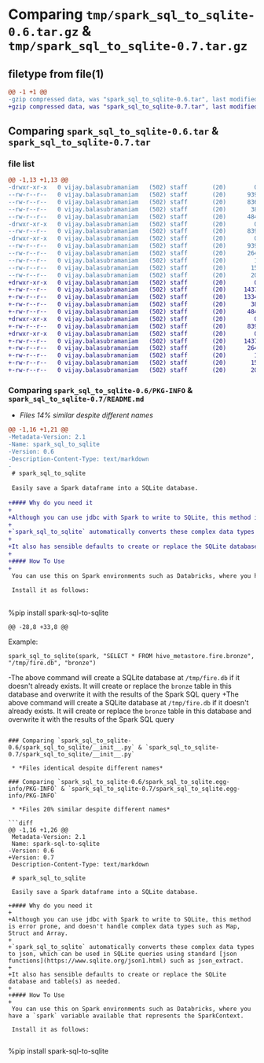 # Comparing `tmp/spark_sql_to_sqlite-0.6.tar.gz` & `tmp/spark_sql_to_sqlite-0.7.tar.gz`

## filetype from file(1)

```diff
@@ -1 +1 @@
-gzip compressed data, was "spark_sql_to_sqlite-0.6.tar", last modified: Fri Apr 21 19:17:04 2023, max compression
+gzip compressed data, was "spark_sql_to_sqlite-0.7.tar", last modified: Sat Apr 22 00:00:17 2023, max compression
```

## Comparing `spark_sql_to_sqlite-0.6.tar` & `spark_sql_to_sqlite-0.7.tar`

### file list

```diff
@@ -1,13 +1,13 @@
-drwxr-xr-x   0 vijay.balasubramaniam   (502) staff       (20)        0 2023-04-21 19:17:04.554319 spark_sql_to_sqlite-0.6/
--rw-r--r--   0 vijay.balasubramaniam   (502) staff       (20)      939 2023-04-21 19:17:04.554110 spark_sql_to_sqlite-0.6/PKG-INFO
--rw-r--r--   0 vijay.balasubramaniam   (502) staff       (20)      836 2023-04-21 19:16:45.000000 spark_sql_to_sqlite-0.6/README.md
--rw-r--r--   0 vijay.balasubramaniam   (502) staff       (20)       38 2023-04-21 19:17:04.554376 spark_sql_to_sqlite-0.6/setup.cfg
--rw-r--r--   0 vijay.balasubramaniam   (502) staff       (20)      484 2023-04-21 19:16:58.000000 spark_sql_to_sqlite-0.6/setup.py
-drwxr-xr-x   0 vijay.balasubramaniam   (502) staff       (20)        0 2023-04-21 19:17:04.552498 spark_sql_to_sqlite-0.6/spark_sql_to_sqlite/
--rw-r--r--   0 vijay.balasubramaniam   (502) staff       (20)      839 2023-04-21 17:14:27.000000 spark_sql_to_sqlite-0.6/spark_sql_to_sqlite/__init__.py
-drwxr-xr-x   0 vijay.balasubramaniam   (502) staff       (20)        0 2023-04-21 19:17:04.553829 spark_sql_to_sqlite-0.6/spark_sql_to_sqlite.egg-info/
--rw-r--r--   0 vijay.balasubramaniam   (502) staff       (20)      939 2023-04-21 19:17:04.000000 spark_sql_to_sqlite-0.6/spark_sql_to_sqlite.egg-info/PKG-INFO
--rw-r--r--   0 vijay.balasubramaniam   (502) staff       (20)      264 2023-04-21 19:17:04.000000 spark_sql_to_sqlite-0.6/spark_sql_to_sqlite.egg-info/SOURCES.txt
--rw-r--r--   0 vijay.balasubramaniam   (502) staff       (20)        1 2023-04-21 19:17:04.000000 spark_sql_to_sqlite-0.6/spark_sql_to_sqlite.egg-info/dependency_links.txt
--rw-r--r--   0 vijay.balasubramaniam   (502) staff       (20)       15 2023-04-21 19:17:04.000000 spark_sql_to_sqlite-0.6/spark_sql_to_sqlite.egg-info/requires.txt
--rw-r--r--   0 vijay.balasubramaniam   (502) staff       (20)       20 2023-04-21 19:17:04.000000 spark_sql_to_sqlite-0.6/spark_sql_to_sqlite.egg-info/top_level.txt
+drwxr-xr-x   0 vijay.balasubramaniam   (502) staff       (20)        0 2023-04-22 00:00:17.531109 spark_sql_to_sqlite-0.7/
+-rw-r--r--   0 vijay.balasubramaniam   (502) staff       (20)     1437 2023-04-22 00:00:17.530905 spark_sql_to_sqlite-0.7/PKG-INFO
+-rw-r--r--   0 vijay.balasubramaniam   (502) staff       (20)     1334 2023-04-21 23:59:34.000000 spark_sql_to_sqlite-0.7/README.md
+-rw-r--r--   0 vijay.balasubramaniam   (502) staff       (20)       38 2023-04-22 00:00:17.531160 spark_sql_to_sqlite-0.7/setup.cfg
+-rw-r--r--   0 vijay.balasubramaniam   (502) staff       (20)      484 2023-04-22 00:00:10.000000 spark_sql_to_sqlite-0.7/setup.py
+drwxr-xr-x   0 vijay.balasubramaniam   (502) staff       (20)        0 2023-04-22 00:00:17.529254 spark_sql_to_sqlite-0.7/spark_sql_to_sqlite/
+-rw-r--r--   0 vijay.balasubramaniam   (502) staff       (20)      839 2023-04-21 17:14:27.000000 spark_sql_to_sqlite-0.7/spark_sql_to_sqlite/__init__.py
+drwxr-xr-x   0 vijay.balasubramaniam   (502) staff       (20)        0 2023-04-22 00:00:17.530634 spark_sql_to_sqlite-0.7/spark_sql_to_sqlite.egg-info/
+-rw-r--r--   0 vijay.balasubramaniam   (502) staff       (20)     1437 2023-04-22 00:00:17.000000 spark_sql_to_sqlite-0.7/spark_sql_to_sqlite.egg-info/PKG-INFO
+-rw-r--r--   0 vijay.balasubramaniam   (502) staff       (20)      264 2023-04-22 00:00:17.000000 spark_sql_to_sqlite-0.7/spark_sql_to_sqlite.egg-info/SOURCES.txt
+-rw-r--r--   0 vijay.balasubramaniam   (502) staff       (20)        1 2023-04-22 00:00:17.000000 spark_sql_to_sqlite-0.7/spark_sql_to_sqlite.egg-info/dependency_links.txt
+-rw-r--r--   0 vijay.balasubramaniam   (502) staff       (20)       15 2023-04-22 00:00:17.000000 spark_sql_to_sqlite-0.7/spark_sql_to_sqlite.egg-info/requires.txt
+-rw-r--r--   0 vijay.balasubramaniam   (502) staff       (20)       20 2023-04-22 00:00:17.000000 spark_sql_to_sqlite-0.7/spark_sql_to_sqlite.egg-info/top_level.txt
```

### Comparing `spark_sql_to_sqlite-0.6/PKG-INFO` & `spark_sql_to_sqlite-0.7/README.md`

 * *Files 14% similar despite different names*

```diff
@@ -1,16 +1,21 @@
-Metadata-Version: 2.1
-Name: spark_sql_to_sqlite
-Version: 0.6
-Description-Content-Type: text/markdown
-
 # spark_sql_to_sqlite
 
 Easily save a Spark dataframe into a SQLite database.
 
+#### Why do you need it
+
+Although you can use jdbc with Spark to write to SQLite, this method is error prone, and doesn't handle complex data types such as Map, Struct and Array.
+
+`spark_sql_to_sqlite` automatically converts these complex data types to json, which can be used in SQLite queries using standard [json functions](https://www.sqlite.org/json1.html) such as json_extract.
+
+It also has sensible defaults to create or replace the SQLite database and table(s) as needed.
+
+#### How To Use
+
 You can use this on Spark environments such as Databricks, where you have a `spark` variable available that represents the SparkContext.
 
 Install it as follows:
 
 ```
 %pip install spark-sql-to-sqlite
 ```
@@ -28,8 +33,8 @@
 ```
 
 Example:
 ```
 spark_sql_to_sqlite(spark, "SELECT * FROM hive_metastore.fire.bronze", "/tmp/fire.db", "bronze")
 ```
 
-The above command will create a SQLite database at `/tmp/fire.db` if it doesn't already exists. It will create or replace the `bronze` table in this database and overwrite it with the results of the Spark SQL query
+The above command will create a SQLite database at `/tmp/fire.db` if it doesn't already exists. It will create or replace the `bronze` table in this database and overwrite it with the results of the Spark SQL query
```

### Comparing `spark_sql_to_sqlite-0.6/spark_sql_to_sqlite/__init__.py` & `spark_sql_to_sqlite-0.7/spark_sql_to_sqlite/__init__.py`

 * *Files identical despite different names*

### Comparing `spark_sql_to_sqlite-0.6/spark_sql_to_sqlite.egg-info/PKG-INFO` & `spark_sql_to_sqlite-0.7/spark_sql_to_sqlite.egg-info/PKG-INFO`

 * *Files 20% similar despite different names*

```diff
@@ -1,16 +1,26 @@
 Metadata-Version: 2.1
 Name: spark-sql-to-sqlite
-Version: 0.6
+Version: 0.7
 Description-Content-Type: text/markdown
 
 # spark_sql_to_sqlite
 
 Easily save a Spark dataframe into a SQLite database.
 
+#### Why do you need it
+
+Although you can use jdbc with Spark to write to SQLite, this method is error prone, and doesn't handle complex data types such as Map, Struct and Array.
+
+`spark_sql_to_sqlite` automatically converts these complex data types to json, which can be used in SQLite queries using standard [json functions](https://www.sqlite.org/json1.html) such as json_extract.
+
+It also has sensible defaults to create or replace the SQLite database and table(s) as needed.
+
+#### How To Use
+
 You can use this on Spark environments such as Databricks, where you have a `spark` variable available that represents the SparkContext.
 
 Install it as follows:
 
 ```
 %pip install spark-sql-to-sqlite
 ```
```

